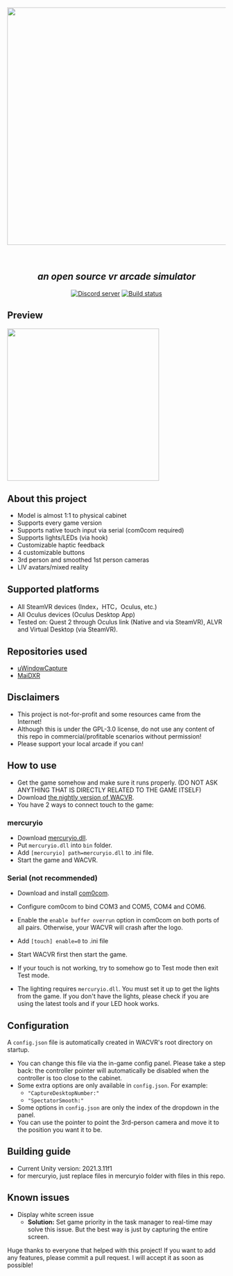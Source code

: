 <div align="center">
	<br/>
	<p>
    <img src="https://github.com/xiaopeng12138/WACVR/blob/main/PreviewImages/WACVR-LOGO.png?raw=true" width="546" />
	</p>
  <br/>
  <p>
    <h2><i>
      an open source vr arcade simulator
    </i></h2>
  </p>
  <p>
    <a href="https://discord.gg/4aFV5QJWN5"><img src="https://img.shields.io/discord/1028269444780261436?color=5865F2&logo=discord&logoColor=white" alt="Discord server"/></a>
    <a href="https://github.com/xiaopeng12138/WACVR/actions"><img src="https://github.com/xiaopeng12138/WACVR/actions/workflows/build.yml/badge.svg" alt="Build status"/></a>
</div>

## Preview
<img src="https://github.com/xiaopeng12138/WACVR/blob/main/PreviewImages/Preview.png?raw=true" width="350" />

## About this project
- Model is almost 1:1 to physical cabinet
- Supports every game version
- Supports native touch input via serial (com0com required)
- Supports lights/LEDs (via hook)
- Customizable haptic feedback
- 4 customizable buttons
- 3rd person and smoothed 1st person cameras
- LIV avatars/mixed reality

## Supported platforms
- All SteamVR devices (Index，HTC，Oculus, etc.)
- All Oculus devices (Oculus Desktop App)
- Tested on: Quest 2 through Oculus link (Native and via SteamVR), ALVR and Virtual Desktop (via SteamVR).

## Repositories used
- [uWindowCapture](https://github.com/hecomi/uWindowCapture)
- [MaiDXR](https://github.com/xiaopeng12138/MaiDXR)

## Disclaimers
- This project is not-for-profit and some resources came from the Internet!
- Although this is under the GPL-3.0 license, do not use any content of this repo in commercial/profitable scenarios without permission!
- Please support your local arcade if you can!

## How to use
- Get the game somehow and make sure it runs properly. (DO NOT ASK ANYTHING THAT IS DIRECTLY RELATED TO THE GAME ITSELF)
- Download [the nightly version of WACVR](https://nightly.link/xiaopeng12138/WACVR/workflows/build/main/artifact.zip).
- You have 2 ways to connect touch to the game:

### mercuryio
  - Download [mercuryio.dll](https://xpengs.com/s/wacvr/mercuryio.dll).
  - Put ``mercuryio.dll`` into ``bin`` folder.
  - Add ``[mercuryio] path=mercuryio.dll`` to .ini file.
  - Start the game and WACVR.

### Serial (not recommended)

  - Download and install [com0com](https://storage.googleapis.com/google-code-archive-downloads/v2/code.google.com/powersdr-iq/setup_com0com_W7_x64_signed.exe).
  - Configure com0com to bind COM3 and COM5, COM4 and COM6.
  - Enable the ``enable buffer overrun`` option in com0com on both ports of all pairs. Otherwise, your WACVR will crash after the logo.
  - Add ``[touch] enable=0`` to .ini file
  - Start WACVR first then start the game.
  - If your touch is not working, try to somehow go to Test mode then exit Test mode.

- The lighting requires ``mercuryio.dll``. You must set it up to get the lights from the game. If you don't have the lights, please check if you are using the latest tools and if your LED hook works.

## Configuration
A ``config.json`` file is automatically created in WACVR's root directory on startup.

- You can change this file via the in-game config panel. Please take a step back: the controller pointer will automatically be disabled when the controller is too close to the cabinet.
- Some extra options are only available in ``config.json``. For example:
    - ``"CaptureDesktopNumber:"``
    - ``"SpectatorSmooth:"``
- Some options in ``config.json`` are only the index of the dropdown in the panel.
- You can use the pointer to point the 3rd-person camera and move it to the position you want it to be.

## Building guide
- Current Unity version: 2021.3.11f1
- for mercuryio, just replace files in mercuryio folder with files in this repo.

## Known issues
- Display white screen issue
	- **Solution:** Set game priority in the task manager to real-time may solve this issue. But the best way is just by capturing the entire screen.

Huge thanks to everyone that helped with this project!
If you want to add any features, please commit a pull request. I will accept it as soon as possible!
